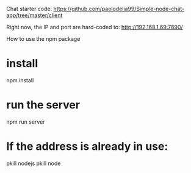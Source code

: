 Chat starter code:
https://github.com/paolodelia99/Simple-node-chat-app/tree/master/client

Right now, the IP and port are hard-coded to:
http://192.168.1.69:7890/


How to use the npm package

# install
npm install

# run the server
npm run server

# If the address is already in use:
pkill nodejs
pkill node
